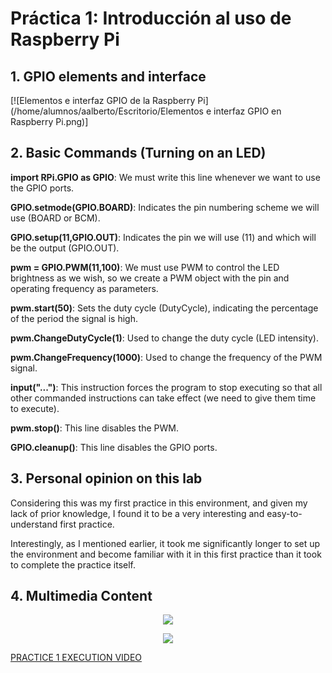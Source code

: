 # Práctica 1: Introducción al uso de Raspberry Pi

## 1. GPIO elements and interface

[![Elementos e interfaz GPIO de la Raspberry Pi](/home/alumnos/aalberto/Escritorio/Elementos e interfaz GPIO en Raspberry Pi.png)]

## 2. Basic Commands (Turning on an LED)

**import RPi.GPIO as GPIO**: We must write this line whenever we want to use the GPIO ports.

**GPIO.setmode(GPIO.BOARD)**: Indicates the pin numbering scheme we will use (BOARD or BCM).

**GPIO.setup(11,GPIO.OUT)**: Indicates the pin we will use (11) and which will be the output (GPIO.OUT).

**pwm = GPIO.PWM(11,100)**: We must use PWM to control the LED brightness as we wish, so we create a PWM object with the pin and operating frequency as parameters.

**pwm.start(50)**: Sets the duty cycle (DutyCycle), indicating the percentage of the period the signal is high.

**pwm.ChangeDutyCycle(1)**: Used to change the duty cycle (LED intensity).

**pwm.ChangeFrequency(1000)**: Used to change the frequency of the PWM signal.

**input("...")**: This instruction forces the program to stop executing so that all other commanded instructions can take effect (we need to give them time to execute).

**pwm.stop()**: This line disables the PWM.

**GPIO.cleanup()**: This line disables the GPIO ports.

## 3. Personal opinion on this lab

Considering this was my first practice in this environment, and given my lack of prior knowledge, I found it to be a very interesting and easy-to-understand first practice.

Interestingly, as I mentioned earlier, it took me significantly longer to set up the environment and become familiar with it in this first practice than it took to complete the practice itself.

## 4. Multimedia Content

<p align="center">
  <img src="https://github.com/aleon2020/SYA_2022-2023/blob/main/Pr%C3%A1cticas/Pr%C3%A1ctica%201:%20Introducci%C3%B3n%20al%20uso%20de%20Raspberry%20Pi/media/Imagen%20Circuito%20Pr%C3%A1ctica%201%20(1).jpg?raw=true">
</p>

<p align="center">
  <img src="https://github.com/aleon2020/SYA_2022-2023/blob/main/Pr%C3%A1cticas/Pr%C3%A1ctica%201:%20Introducci%C3%B3n%20al%20uso%20de%20Raspberry%20Pi/media/Imagen%20Circuito%20Pr%C3%A1ctica%201%20(2).jpg?raw=true">
</p>

[PRACTICE 1 EXECUTION VIDEO](https://github.com/aleon2020/SYA_2022-2023/blob/main/Pr%C3%A1cticas/Pr%C3%A1ctica%201%3A%20Introducci%C3%B3n%20al%20uso%20de%20Raspberry%20Pi/media/Video%20Ejecuci%C3%B3n%20Pr%C3%A1ctica%201.mp4)
